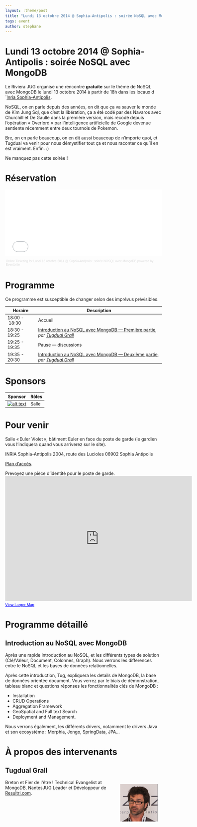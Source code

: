 ```yaml
---
layout: :theme/post
title: "Lundi 13 octobre 2014 @ Sophia-Antipolis : soirée NoSQL avec MongoDB"
tags: event
author: stephane
---
```


# Lundi 13 octobre 2014 @ Sophia-Antipolis : soirée NoSQL avec MongoDB

Le Riviera JUG organise une rencontre **gratuite** sur le thème de NoSQL avec MongoDB le lundi 13 octobre 2014 à partir de 18h dans les locaux d´[Inria Sophia-Antipolis](http://maps.google.fr/maps?f=q&source=s_q&hl=en&geocode=&q=inria,+sophia-antipolis&sll=47.15984,2.988281&sspn=20.81297,46.757813&ie=UTF8&t=h&ll=43.616722,7.067868&spn=0.005406,0.011415&z=17&iwloc=A).

NoSQL, on en parle depuis des années, on dit que ça va sauver le monde de Kim Jung Sql, que c‘est la libération, ça a été codé par des Navaros avec Churchill et De Gaulle dans la première version, mais recodé depuis l’opération « Overlord » par l’intelligence artificielle de Google devenue sentiente récemment entre deux tournois de Pokemon.

Bre, on en parle beaucoup, on en dit aussi beaucoup de n’importe quoi, et Tugdual va venir pour nous démystifier tout ça et nous raconter ce qu’il en est vraiment. Enfin. :)

Ne manquez pas cette soirée !

# Réservation

<div style="width:100%; text-align:left;" ><iframe  src="//eventbrite.com/tickets-external?eid=13364113423&ref=etckt" frameborder="0" height="214" width="100%" vspace="0" hspace="0" marginheight="5" marginwidth="5" scrolling="auto" allowtransparency="true"></iframe><div style="font-family:Helvetica, Arial; font-size:10px; padding:5px 0 5px; margin:2px; width:100%; text-align:left;" ><a style="color:#ddd; text-decoration:none;" target="_blank" href="http://www.eventbrite.com/r/etckt">Online Ticketing</a><span style="color:#ddd;"> for </span><a style="color:#ddd; text-decoration:none;" target="_blank" href="https://www.eventbrite.com/e/lundi-13-octobre-2014-sophia-antipolis-soiree-nosql-avec-mongodb-tickets-13364113423?ref=etckt">Lundi 13 octobre 2014 @ Sophia-Antipolis : soirée NOSQL avec MongoDB</a> <span style="color:#ddd;">powered by</span> <a style="color:#ddd; text-decoration:none;" target="_blank" href="http://www.eventbrite.com?ref=etckt">Eventbrite</a></div></div>

# Programme

<div class='warning'>Ce programme est susceptible de changer selon des imprévus prévisibles.</div>

|Horaire|Description|
|---|---|
|18:00 - 18:30|Accueil|
|18:30 - 19:25|[Introduction au NoSQL avec MongoDB — Première partie](#HIntroductionauNoSQLavecMongoDB), _par [Tugdual Grall](#HTugdualGrall)_|
|19:25 - 19:35|Pause — discussions|
|19:35 - 20:30|[Introduction au NoSQL avec MongoDB — Deuxième partie](#HIntroductionauNoSQLavecMongoDB), _par [Tugdual Grall](#HTugdualGrall)_|

# Sponsors

|Sponsor|Rôles|
|---|---|
|[![alt text]({site.page('Sponsors/index.md').image('inria-2-150px.png')})](http://www.inria.fr/sophia)  | Salle|

# Pour venir

Salle « Euler Violet », bâtiment Euler en face du poste de garde (le gardien vous l’indiquera quand vous arriverez sur le site).

INRIA Sophia-Antipolis
2004, route des Lucioles
06902 Sophia Antipolis

[Plan d’accès](http://www-sop.inria.fr/presentation/data/plan_sophia.jpg).

<div class='warning'>Prevoyez une pièce d’identité pour le poste de garde.</div>

<iframe width="600" height="400" frameborder="0" scrolling="no" marginheight="0" marginwidth="0" src="http://maps.google.fr/maps?f=q&amp;source=s_q&amp;hl=en&amp;geocode=&amp;q=inria,+sophia-antipolis&amp;sll=47.15984,2.988281&amp;sspn=20.81297,46.757813&amp;ie=UTF8&amp;t=h&amp;ll=43.626819,7.071934&amp;spn=0.005406,0.011415&amp;z=14&amp;iwloc=A&amp;cid=556043547175134685&amp;output=embed"></iframe><br /><small><a href="http://maps.google.fr/maps?f=q&amp;source=embed&amp;hl=en&amp;geocode=&amp;q=inria,+sophia-antipolis&amp;sll=47.15984,2.988281&amp;sspn=20.81297,46.757813&amp;ie=UTF8&amp;t=h&amp;ll=43.626819,7.071934&amp;spn=0.005406,0.011415&amp;z=14&amp;iwloc=A&amp;cid=556043547175134685" style="color:#0000FF;text-align:left">View Larger Map</a></small>

# Programme détaillé

## Introduction au NoSQL avec MongoDB

Après une rapide introduction au NoSQL, et les différents types de solution (Clé/Valeur, Document, Colonnes, Graph). Nous verrons les differences entre le NoSQL et les bases de données relationnelles.

Après cette introduction, Tug, expliquera les details de MongoDB, la base de données orientée document. Vous verrez par le biais de démonstration, tableau blanc et questions réponses les fonctionnalités clés de MongoDB :

* Installation
* CRUD Operations
* Aggregation Framework
* GeoSpatial and Full text Search
* Deployment and Management.

Nous verrons également, les différents drivers, notamment le drivers Java et son ecosystème : Morphia, Jongo, SpringData, JPA…

# À propos des intervenants

## Tugdual Grall

<img style='float: right; margin: 1em' src='tugdual-grall.png'/>

Breton et Fier de l'être ! Technical Evangelist at MongoDB, NantesJUG Leader et Développeur de [Resultri.com](http://resultri.com/).
